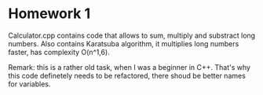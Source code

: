 # Homework 1
Calculator.cpp contains code that allows to sum, multiply and substract long numbers. Also contains Karatsuba algorithm, it multiplies long numbers faster, has complexity O(n^1,6).

Remark: this is a rather old task, when I was a beginner in C++. That's why this code definetely needs to be refactored, there shoud be better names for variables. 
